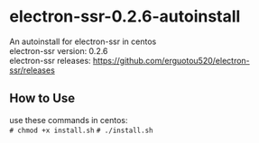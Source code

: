# electron-ssr-0.2.6-autoinstall
An autoinstall for electron-ssr in centos  
electron-ssr version: 0.2.6  
electron-ssr releases: https://github.com/erguotou520/electron-ssr/releases

How to Use
-----------
use these commands in centos:  
`# chmod +x install.sh`
`# ./install.sh`  
